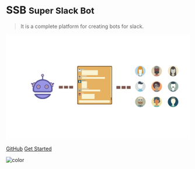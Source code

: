 # SSB <small>**Super Slack Bot**</small>

>  It is a complete platform for creating bots for slack.

<!-- background image -->
<img src="./images/head.jpg" width="700px">

[GitHub](https://github.com/agoalofalife/ssb)
[Get Started](#what-is-ssb-)



<!-- background color -->
![color](#FFFFFF)
